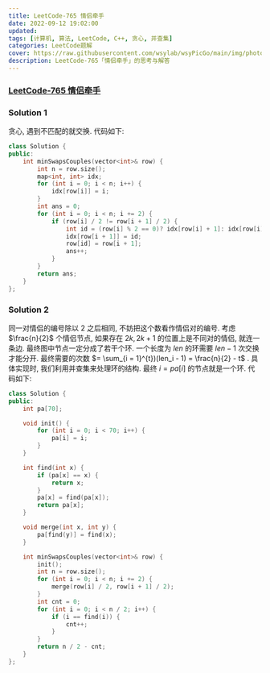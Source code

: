 ```yaml
---
title: LeetCode-765 情侣牵手 
date: 2022-09-12 19:02:00
updated:
tags: [计算机, 算法, LeetCode, C++, 贪心, 并查集]
categories: LeetCode题解
cover: https://raw.githubusercontent.com/wsylab/wsyPicGo/main/img/photo-1517607648415-b431854daa86.avif
description: LeetCode-765「情侣牵手」的思考与解答
---
```

### [LeetCode-765 情侣牵手](https://leetcode.cn/problems/couples-holding-hands/)

### Solution 1
贪心, 遇到不匹配的就交换.
代码如下:
```C++
class Solution {
public:
    int minSwapsCouples(vector<int>& row) {
        int n = row.size();
        map<int, int> idx;
        for (int i = 0; i < n; i++) {
            idx[row[i]] = i;
        }
        int ans = 0;
        for (int i = 0; i < n; i += 2) {
            if (row[i] / 2 != row[i + 1] / 2) {
                int id = (row[i] % 2 == 0)? idx[row[i] + 1]: idx[row[i] - 1];
                idx[row[i + 1]] = id;
                row[id] = row[i + 1];
                ans++;
            }
        }
        return ans;
    }
};
```

### Solution 2
同一对情侣的编号除以 $2$ 之后相同, 不妨把这个数看作情侣对的编号. 考虑 $\frac{n}{2}$ 个情侣节点, 如果存在 $2k, 2k + 1$ 的位置上是不同对的情侣, 就连一条边. 最终图中节点一定分成了若干个环. 一个长度为 $len$ 的环需要 $len - 1$ 次交换才能分开. 最终需要的次数 $= \sum_{i = 1}^{t})(len_i - 1) = \frac{n}{2} - t$ .
具体实现时, 我们利用并查集来处理环的结构. 最终 $i = pa[i]$ 的节点就是一个环. 
代码如下: 
```C++
class Solution {
public:
    int pa[70];

    void init() {
        for (int i = 0; i < 70; i++) {
            pa[i] = i;
        }
    }

    int find(int x) {
        if (pa[x] == x) {
            return x;
        }
        pa[x] = find(pa[x]);
        return pa[x];
    }

    void merge(int x, int y) {
        pa[find(y)] = find(x); 
    }

    int minSwapsCouples(vector<int>& row) {
        init();
        int n = row.size();
        for (int i = 0; i < n; i += 2) {
            merge(row[i] / 2, row[i + 1] / 2);
        }
        int cnt = 0;
        for (int i = 0; i < n / 2; i++) {
            if (i == find(i)) {
                cnt++;
            }
        }
        return n / 2 - cnt;
    }
};
```